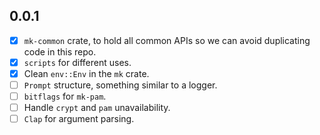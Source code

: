 ## 0.0.1

 - [x] `mk-common` crate, to hold all common APIs so we can avoid duplicating code in this repo.
 - [x] `scripts` for different uses.
 - [x] Clean `env::Env` in the `mk` crate.
 - [ ] `Prompt` structure, something similar to a logger.
 - [ ] `bitflags` for `mk-pam`.
 - [ ] Handle `crypt` and `pam` unavailability.
 - [ ] `Clap` for argument parsing.
